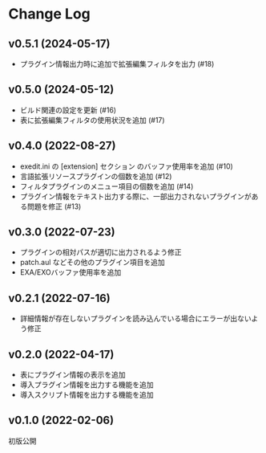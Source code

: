 # Change Log

## v0.5.1 (2024-05-17)
- プラグイン情報出力時に追加で拡張編集フィルタを出力 (#18)

## v0.5.0 (2024-05-12)
- ビルド関連の設定を更新 (#16)
- 表に拡張編集フィルタの使用状況を追加 (#17)

## v0.4.0 (2022-08-27)
- exedit.ini の [extension] セクション のバッファ使用率を追加 (#10)
- 言語拡張リソースプラグインの個数を追加 (#12)
- フィルタプラグインのメニュー項目の個数を追加 (#14)
- プラグイン情報をテキスト出力する際に、一部出力されないプラグインがある問題を修正 (#13)

## v0.3.0 (2022-07-23)
- プラグインの相対パスが適切に出力されるよう修正
- patch.aul などその他のプラグイン項目を追加
- EXA/EXOバッファ使用率を追加

## v0.2.1 (2022-07-16)
- 詳細情報が存在しないプラグインを読み込んでいる場合にエラーが出ないよう修正

## v0.2.0 (2022-04-17)
- 表にプラグイン情報の表示を追加
- 導入プラグイン情報を出力する機能を追加
- 導入スクリプト情報を出力する機能を追加

## v0.1.0 (2022-02-06)
初版公開

